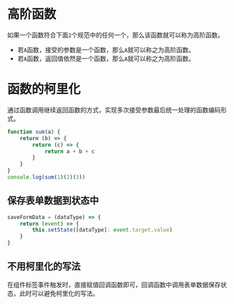 # 高阶函数

如果一个函数符合下面`2`个规范中的任何一个，那么该函数就可以称为高阶函数。

+ 若`A`函数，接受的参数是一个函数，那么`A`就可以称之为高阶函数。
+ 若`A`函数，返回值依然是一个函数，那么`A`就可以称之为高阶函数。



# 函数的柯里化

通过函数调用继续返回函数的方式，实现多次接受参数最后统一处理的函数编码形式。

```js
function sum(a) {
    return (b) => {
        return (c) => {
            return a + b + c
        }
    }
}
console.log(sum(1)(2)(3))
```

## 保存表单数据到状态中

```jsx
saveFormData = (dataType) => {
    return (event) => {
        this.setState([dataType]: event.target.value)
    }
}
```

## 不用柯里化的写法

在组件标签事件触发时，直接赋值回调函数即可，回调函数中调用表单数据保存状态，此时可以避免柯里化的写法。